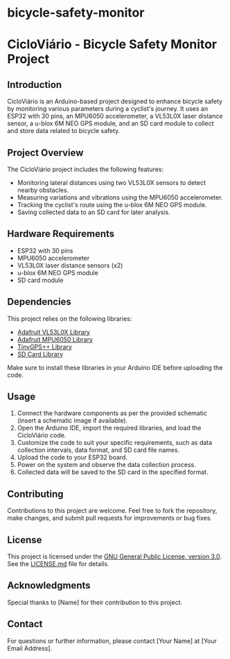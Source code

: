 # bicycle-safety-monitor
# CicloViário - Bicycle Safety Monitor Project

## Introduction
CicloViário is an Arduino-based project designed to enhance bicycle safety by monitoring various parameters during a cyclist's journey. It uses an ESP32 with 30 pins, an MPU6050 accelerometer, a VL53L0X laser distance sensor, a u-blox 6M NEO GPS module, and an SD card module to collect and store data related to bicycle safety.

## Project Overview
The CicloViário project includes the following features:
- Monitoring lateral distances using two VL53L0X sensors to detect nearby obstacles.
- Measuring variations and vibrations using the MPU6050 accelerometer.
- Tracking the cyclist's route using the u-blox 6M NEO GPS module.
- Saving collected data to an SD card for later analysis.

## Hardware Requirements
- ESP32 with 30 pins
- MPU6050 accelerometer
- VL53L0X laser distance sensors (x2)
- u-blox 6M NEO GPS module
- SD card module

## Dependencies
This project relies on the following libraries:
- [Adafruit VL53L0X Library](https://github.com/adafruit/Adafruit_VL53L0X)
- [Adafruit MPU6050 Library](https://github.com/adafruit/Adafruit_MPU6050)
- [TinyGPS++ Library](https://github.com/mikalhart/TinyGPSPlus)
- [SD Card Library](https://www.arduino.cc/en/Reference/SD)

Make sure to install these libraries in your Arduino IDE before uploading the code.

## Usage
1. Connect the hardware components as per the provided schematic (insert a schematic image if available).
2. Open the Arduino IDE, import the required libraries, and load the CicloViário code.
3. Customize the code to suit your specific requirements, such as data collection intervals, data format, and SD card file names.
4. Upload the code to your ESP32 board.
5. Power on the system and observe the data collection process.
6. Collected data will be saved to the SD card in the specified format.

## Contributing
Contributions to this project are welcome. Feel free to fork the repository, make changes, and submit pull requests for improvements or bug fixes.

## License
This project is licensed under the [GNU General Public License, version 3.0](LICENSE.md). See the [LICENSE.md](LICENSE.md) file for details.

## Acknowledgments
Special thanks to [Name] for their contribution to this project.

## Contact
For questions or further information, please contact [Your Name] at [Your Email Address].
